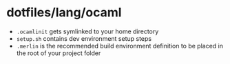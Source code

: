 # dotfiles/lang/ocaml

* `.ocamlinit` gets symlinked to your home directory
* `setup.sh` contains dev environment setup steps
* `.merlin` is the recommended build environment definition to be placed in the root of your project folder
